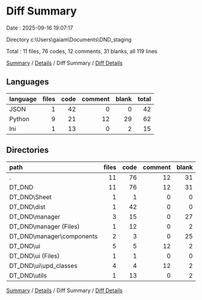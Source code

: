 # Diff Summary

Date : 2025-09-16 19:07:17

Directory c:\\Users\\gaiam\\Documents\\DND_staging

Total : 11 files,  76 codes, 12 comments, 31 blanks, all 119 lines

[Summary](results.md) / [Details](details.md) / Diff Summary / [Diff Details](diff-details.md)

## Languages
| language | files | code | comment | blank | total |
| :--- | ---: | ---: | ---: | ---: | ---: |
| JSON | 1 | 42 | 0 | 0 | 42 |
| Python | 9 | 21 | 12 | 29 | 62 |
| Ini | 1 | 13 | 0 | 2 | 15 |

## Directories
| path | files | code | comment | blank | total |
| :--- | ---: | ---: | ---: | ---: | ---: |
| . | 11 | 76 | 12 | 31 | 119 |
| DT_DND | 11 | 76 | 12 | 31 | 119 |
| DT_DND\\Sheet | 1 | 1 | 0 | 0 | 1 |
| DT_DND\\dist | 1 | 42 | 0 | 0 | 42 |
| DT_DND\\manager | 3 | 15 | 0 | 27 | 42 |
| DT_DND\\manager (Files) | 1 | 12 | 0 | 2 | 14 |
| DT_DND\\manager\\components | 2 | 3 | 0 | 25 | 28 |
| DT_DND\\ui | 5 | 5 | 12 | 2 | 19 |
| DT_DND\\ui (Files) | 1 | 1 | 0 | 0 | 1 |
| DT_DND\\ui\\upd_classes | 4 | 4 | 12 | 2 | 18 |
| DT_DND\\utils | 1 | 13 | 0 | 2 | 15 |

[Summary](results.md) / [Details](details.md) / Diff Summary / [Diff Details](diff-details.md)